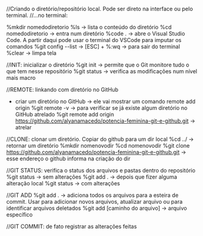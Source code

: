 //Criando o diretório/repositório local. Pode ser direto na interface ou pelo terminal.
//...no terminal:

%mkdir nomedodiretorio
%ls                         -> lista o conteúdo do diretório
%cd nomedodiretorio         -> entra num diretório
%code .                     -> abre o Visual Studio Code. A partir daqui pode usar o terminal do VSCode para imputar os comandos
%git config --list          ->
[ESC] + %:wq                -> para sair do terminal
%clear                      -> limpa tela

//INIT: inicializar o diretório
%git init                   -> permite que o Git monitore tudo o que tem nesse repositório
%git status                 -> verifica as modificações num nível mais macro

//REMOTE: linkando com diretório no GitHub
- criar um diretório no GitHub      -> ele vai mostrar um comando remote add origin
%git remote -v              -> para verificar se já existe algum diretório no GitHub atrelado
%git remote add origin https://github.com/alyanamacedo/potencia-feminina-git-e-github.git       -> atrelar

//CLONE: clonar um diretório. Copiar do github para um dir local
%cd ../                     -> retornar um diretório
%mkdir nomenovodir
%cd nomenovodir
%git clone https://github.com/alyanamacedo/potencia-feminina-git-e-github.git                   -> esse endereço o github informa na criação do dir

//GIT STATUS: verifica o status dos arquivos e pastas dentro do repositório
%git status     -> sem alterações
%git add .      -> depois que fizer alguma alteração local
%git status     -> com alterações

//GIT ADD
%git add .      -> adiciona todos os arquivos para a esteira de commit. Usar para adicionar novos arquivos, atualizar arquivo ou para identificar arquivos deletados
%git add [caminho do arquivo]    -> arquivo específico

//GIT COMMIT: de fato registrar as alterações feitas
